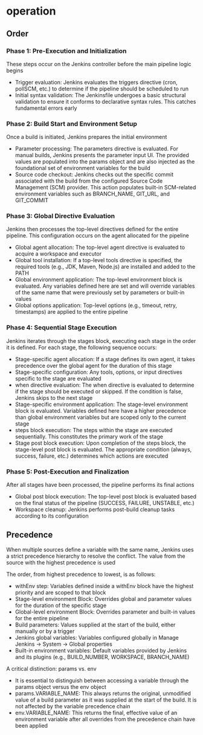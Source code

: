 # operation

## Order

### Phase 1: Pre-Execution and Initialization

These steps occur on the Jenkins controller before the main pipeline logic begins

- Trigger evaluation: Jenkins evaluates the triggers directive (cron, pollSCM, etc.) to determine if the pipeline should be scheduled to run
- Initial syntax validation: The Jenkinsfile undergoes a basic structural validation to ensure it conforms to declarative syntax rules. This catches fundamental errors early

### Phase 2: Build Start and Environment Setup

Once a build is initiated, Jenkins prepares the initial environment

- Parameter processing: The parameters directive is evaluated. For manual builds, Jenkins presents the parameter input UI. The provided values are populated into the params object and are also injected as the foundational set of environment variables for the build
- Source code checkout: Jenkins checks out the specific commit associated with the build from the configured Source Code Management (SCM) provider. This action populates built-in SCM-related environment variables such as BRANCH_NAME, GIT_URL, and GIT_COMMIT

### Phase 3: Global Directive Evaluation

Jenkins then processes the top-level directives defined for the entire pipeline. This configuration occurs on the agent allocated for the pipeline

- Global agent allocation: The top-level agent directive is evaluated to acquire a workspace and executor
- Global tool installation: If a top-level tools directive is specified, the required tools (e.g., JDK, Maven, Node.js) are installed and added to the PATH
- Global environment application: The top-level environment block is evaluated. Any variables defined here are set and will override variables of the same name that were previously set by parameters or built-in values
- Global options application: Top-level options (e.g., timeout, retry, timestamps) are applied to the entire pipeline

### Phase 4: Sequential Stage Execution

Jenkins iterates through the stages block, executing each stage in the order it is defined. For each stage, the following sequence occurs:

- Stage-specific agent allocation: If a stage defines its own agent, it takes precedence over the global agent for the duration of this stage
- Stage-specific configuration: Any tools, options, or input directives specific to the stage are evaluated
- when directive evaluation: The when directive is evaluated to determine if the stage should be executed or skipped. If the condition is false, Jenkins skips to the next stage
- Stage-specific environment application: The stage-level environment block is evaluated. Variables defined here have a higher precedence than global environment variables but are scoped only to the current stage
- steps block execution: The steps within the stage are executed sequentially. This constitutes the primary work of the stage
- Stage post block execution: Upon completion of the steps block, the stage-level post block is evaluated. The appropriate condition (always, success, failure, etc.) determines which actions are executed

### Phase 5: Post-Execution and Finalization

After all stages have been processed, the pipeline performs its final actions

- Global post block execution: The top-level post block is evaluated based on the final status of the pipeline (SUCCESS, FAILURE, UNSTABLE, etc.)
- Workspace cleanup: Jenkins performs post-build cleanup tasks according to its configuration

## Precedence

When multiple sources define a variable with the same name, Jenkins uses a strict precedence hierarchy to resolve the conflict. The value from the source with the highest precedence is used

The order, from highest precedence to lowest, is as follows:

- withEnv step: Variables defined inside a withEnv block have the highest priority and are scoped to that block
- Stage-level environment Block: Overrides global and parameter values for the duration of the specific stage
- Global-level environment Block: Overrides parameter and built-in values for the entire pipeline
- Build parameters: Values supplied at the start of the build, either manually or by a trigger
- Jenkins global variables: Variables configured globally in Manage Jenkins &rarr; System &rarr; Global properties
- Built-in environment variables: Default variables provided by Jenkins and its plugins (e.g., BUILD_NUMBER, WORKSPACE, BRANCH_NAME)

A critical distinction: params vs. env

- It is essential to distinguish between accessing a variable through the params object versus the env object
- params.VARIABLE_NAME: This always returns the original, unmodified value of a build parameter as it was supplied at the start of the build. It is not affected by the variable precedence chain
- env.VARIABLE_NAME: This returns the final, effective value of an environment variable after all overrides from the precedence chain have been applied

